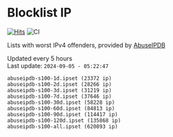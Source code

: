 # Blocklist IP

[![Hits](https://hits.seeyoufarm.com/api/count/incr/badge.svg?url=https%3A%2F%2Fgithub.com%2Fborestad%2Fblocklist-ip%2F&count_bg=%2379C83D&title_bg=%23555555&icon=&icon_color=%23E7E7E7&title=hits&edge_flat=false)](https://hits.seeyoufarm.com)  ![CI](https://img.shields.io/github/workflow/status/borestad/blocklist-ip/CI?style=flat-square)

Lists with worst IPv4 offenders, provided by [AbuseIPDB](https://www.abuseipdb.com/)

<!-- FOOTER-PLACEHOLDER -->
Updated every 5 hours<br>
Last update: `2024-09-05 - 05:22:47`
```
abuseipdb-s100-1d.ipset (23372 ip)
abuseipdb-s100-2d.ipset (28266 ip)
abuseipdb-s100-3d.ipset (31219 ip)
abuseipdb-s100-7d.ipset (37646 ip)
abuseipdb-s100-30d.ipset (58228 ip)
abuseipdb-s100-60d.ipset (84813 ip)
abuseipdb-s100-90d.ipset (114417 ip)
abuseipdb-s100-120d.ipset (135868 ip)
abuseipdb-s100-all.ipset (620893 ip)
```
